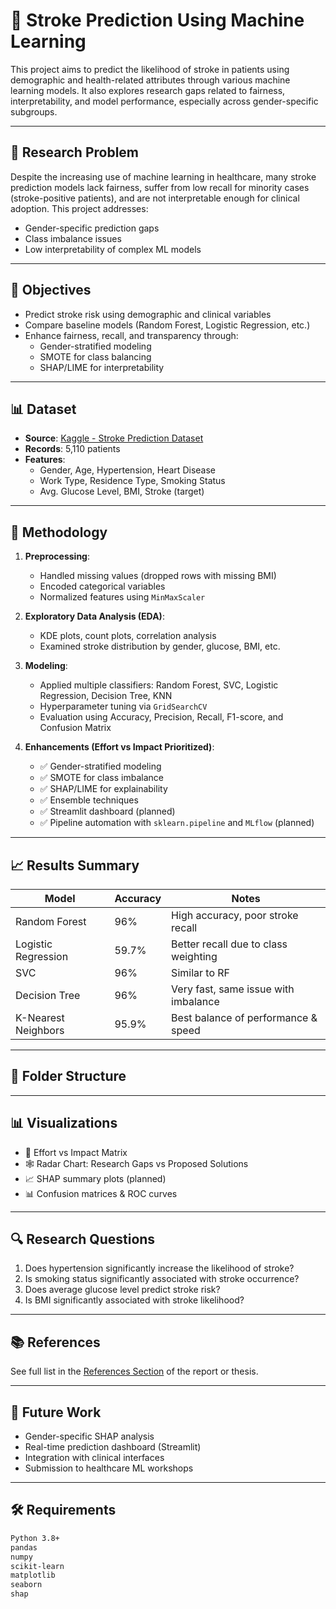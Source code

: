 # 🧠 Stroke Prediction Using Machine Learning

This project aims to predict the likelihood of stroke in patients using demographic and health-related attributes through various machine learning models. It also explores research gaps related to fairness, interpretability, and model performance, especially across gender-specific subgroups.

---

## 📌 Research Problem

Despite the increasing use of machine learning in healthcare, many stroke prediction models lack fairness, suffer from low recall for minority cases (stroke-positive patients), and are not interpretable enough for clinical adoption. This project addresses:

- Gender-specific prediction gaps
- Class imbalance issues
- Low interpretability of complex ML models

---

## 🎯 Objectives

- Predict stroke risk using demographic and clinical variables
- Compare baseline models (Random Forest, Logistic Regression, etc.)
- Enhance fairness, recall, and transparency through:
  - Gender-stratified modeling
  - SMOTE for class balancing
  - SHAP/LIME for interpretability

---

## 📊 Dataset

- **Source**: [Kaggle - Stroke Prediction Dataset](https://www.kaggle.com/datasets/fedesoriano/stroke-prediction-dataset)
- **Records**: 5,110 patients
- **Features**:
  - Gender, Age, Hypertension, Heart Disease
  - Work Type, Residence Type, Smoking Status
  - Avg. Glucose Level, BMI, Stroke (target)

---

## 🧪 Methodology

1. **Preprocessing**:
   - Handled missing values (dropped rows with missing BMI)
   - Encoded categorical variables
   - Normalized features using `MinMaxScaler`

2. **Exploratory Data Analysis (EDA)**:
   - KDE plots, count plots, correlation analysis
   - Examined stroke distribution by gender, glucose, BMI, etc.

3. **Modeling**:
   - Applied multiple classifiers: Random Forest, SVC, Logistic Regression, Decision Tree, KNN
   - Hyperparameter tuning via `GridSearchCV`
   - Evaluation using Accuracy, Precision, Recall, F1-score, and Confusion Matrix

4. **Enhancements (Effort vs Impact Prioritized)**:
   - ✅ Gender-stratified modeling
   - ✅ SMOTE for class imbalance
   - ✅ SHAP/LIME for explainability
   - ✅ Ensemble techniques
   - ✅ Streamlit dashboard (planned)
   - ✅ Pipeline automation with `sklearn.pipeline` and `MLflow` (planned)

---

## 📈 Results Summary

| Model                  | Accuracy | Notes                                      |
|------------------------|----------|--------------------------------------------|
| Random Forest          | 96%      | High accuracy, poor stroke recall          |
| Logistic Regression    | 59.7%    | Better recall due to class weighting       |
| SVC                    | 96%      | Similar to RF                              |
| Decision Tree          | 96%      | Very fast, same issue with imbalance       |
| K-Nearest Neighbors    | 95.9%    | Best balance of performance & speed        |

---

## 📂 Folder Structure


---

## 📊 Visualizations

- 📍 Effort vs Impact Matrix
- 🕸️ Radar Chart: Research Gaps vs Proposed Solutions
- 📈 SHAP summary plots (planned)
- 📊 Confusion matrices & ROC curves

---

## 🔍 Research Questions

1. Does hypertension significantly increase the likelihood of stroke?
2. Is smoking status significantly associated with stroke occurrence?
3. Does average glucose level predict stroke risk?
4. Is BMI significantly associated with stroke likelihood?

---

## 📚 References

See full list in the [References Section](#references) of the report or thesis.

---

## 📌 Future Work

- Gender-specific SHAP analysis
- Real-time prediction dashboard (Streamlit)
- Integration with clinical interfaces
- Submission to healthcare ML workshops

---

## 🛠️ Requirements

```bash
Python 3.8+
pandas
numpy
scikit-learn
matplotlib
seaborn
shap
